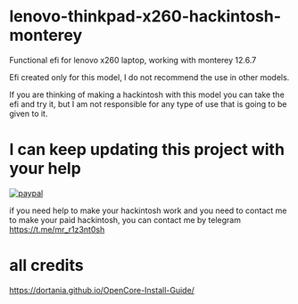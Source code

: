 # lenovo-thinkpad-x260-hackintosh-monterey
Functional efi for lenovo x260 laptop, working with monterey 12.6.7

Efi created only for this model, I do not recommend the use in other models.

If you are thinking of making a hackintosh with this model you can take the efi and try it, but I am not responsible for any type of use that is going to be given to it.





# I can keep updating this project with your help

<p>
  <a href="https://www.paypal.me/alejondro10pb/20">
      <img src="[https://www.paypalobjects.com/en_US/i/btn/btn_donateCC_LG.gif](https://raw.githubusercontent.com/andreostrovsky/donate-with-paypal/925c5a9e397363c6f7a477973fdeed485df5fdd9/blue.svg)" alt="paypal">
  </a>
</p>

if you need help to make your hackintosh work and you need to contact me to make your paid hackintosh, you can contact me by telegram https://t.me/mr_r1z3nt0sh


# all credits
https://dortania.github.io/OpenCore-Install-Guide/
